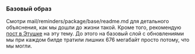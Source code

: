 ### Базовый образ

Смотри mail/reminders/package/base/readme.md для детального объяснения, как мы дошли до жизни такой. 
Кроме того, рекомендую [пост в Этушке](https://clubs.at.yandex-team.ru/arcadia/19552)  на эту тему. До
этого на базовый слой с обновлениями мы при каждом билде тратили лишних 676 мегабайт просто потому,
что мы могли.

